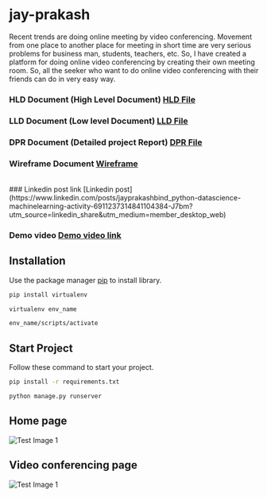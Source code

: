# jay-prakash

Recent trends are doing online meeting by video conferencing. Movement from
one place to another place for meeting in short time are very serious problems for
business man, students, teachers, etc. So, I have created a platform for doing
online video conferencing by creating their own meeting room. So, all the seeker
who want to do online video conferencing with their friends can do in very easy
way.

### HLD Document (High Level Document) [HLD File](https://drive.google.com/file/d/1uEXrcMd_bToy4r3TtXcNvGOjnEwjg0mL/view?usp=sharing) 
### LLD Document (Low level Document) [LLD File](https://drive.google.com/file/d/1PqvuLy4Z8SC3O980Kdjesg-zhcVSdc7t/view?usp=sharing) 
### DPR Document (Detailed project Report) [DPR File](https://drive.google.com/file/d/1xonfVz8s1DxPhmqvidnDJ0m0_1PCBi8O/view?usp=sharing) 
### Wireframe Document [Wireframe](https://drive.google.com/file/d/1k5m57bjB69r7d1_cuXeqRb_OPgLk5AIB/view?usp=sharing) 
<br>
### Linkedin post link [Linkedin post](https://www.linkedin.com/posts/jayprakashbind_python-datascience-machinelearning-activity-6911237314841104384-J7bm?utm_source=linkedin_share&utm_medium=member_desktop_web) 

### Demo video [Demo video link](https://drive.google.com/file/d/1RUYTaSgIQRBX1u6nSa7buyg4UXfOi4QX/view?usp=sharing) 

## Installation

Use the package manager [pip](https://pip.pypa.io/en/stable/) to install library.

```bash
pip install virtualenv
```
```bash
virtualenv env_name
```
```bash
env_name/scripts/activate
```
## Start Project

Follow these command to start your project.

```bash
pip install -r requirements.txt
```
```bash
python manage.py runserver
```
## Home page

![Test Image 1](https://github.com/codejay411/jay-prakash/blob/main/Screenshot%20(116).png)

## Video conferencing page

![Test Image 1](https://github.com/codejay411/jay-prakash/blob/main/Screenshot%20(117).png)

